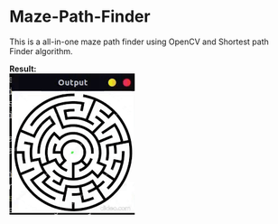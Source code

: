 # Maze-Path-Finder

This is a all-in-one maze path finder using OpenCV and Shortest path Finder algorithm.

<b>Result:</b><br>
![alt text](https://github.com/ashish1sasmal/Maze-Path-Finder/blob/master/Result/result.gif?raw=true)
